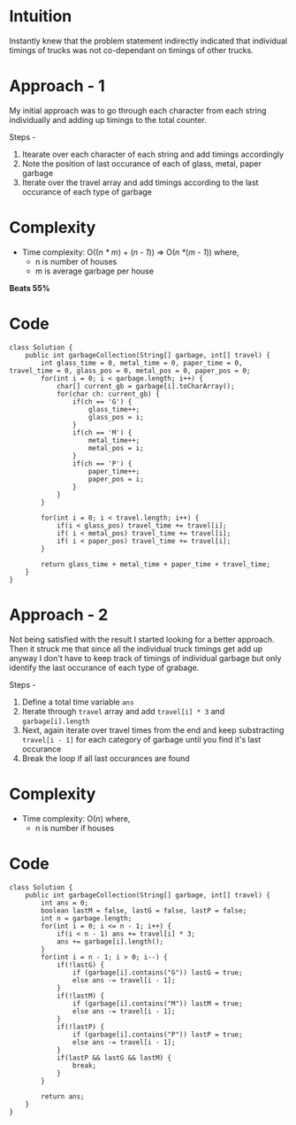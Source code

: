# Intuition
Instantly knew that the problem statement indirectly indicated that individual timings of trucks was not co-dependant on timings of other trucks.


# Approach - 1
My initial approach was to go through each character from each string individually and adding up timings to the total counter.

Steps - 
1. Itearate over each character of each string and add timings accordingly
2. Note the position of last occurance of each of glass, metal, paper garbage
3. Iterate over the travel array and add timings according to the last occurance of each type of garbage

# Complexity
- Time complexity: O((_n * m_) + (_n -  1_)) => O(_n *_(_m - 1_))
where, 
    - n is number of houses
    - m is average garbage per house

**Beats 55%**

# Code
```
class Solution {
    public int garbageCollection(String[] garbage, int[] travel) {
        int glass_time = 0, metal_time = 0, paper_time = 0, travel_time = 0, glass_pos = 0, metal_pos = 0, paper_pos = 0;
        for(int i = 0; i < garbage.length; i++) {
            char[] current_gb = garbage[i].toCharArray();
            for(char ch: current_gb) {
                if(ch == 'G') {
                    glass_time++;
                    glass_pos = i;
                }
                if(ch == 'M') {
                    metal_time++;
                    metal_pos = i;
                }
                if(ch == 'P') {
                    paper_time++;
                    paper_pos = i;
                }
            }
        }

        for(int i = 0; i < travel.length; i++) {
            if(i < glass_pos) travel_time += travel[i];
            if( i < metal_pos) travel_time += travel[i];
            if( i < paper_pos) travel_time += travel[i];
        }

        return glass_time + metal_time + paper_time + travel_time;
    }
}
```

# Approach - 2
Not being satisfied with the result I started looking for a better approach. Then it struck me that since all the individual truck timings get add up anyway I don't have to keep track of timings of individual garbage but only identify the last occurance of each type of grabage.

Steps - 
1. Define a total time variable `ans`
2. Iterate through `travel` array and add `travel[i] * 3` and `garbage[i].length`
3. Next, again iterate over travel times from the end and keep substracting `travel[i - 1]` for each category of garbage until you find it's last occurance
4. Break the loop if all last occurances are found 

# Complexity
- Time complexity: O(_n_)
where,
    - n  is number if houses


# Code
```
class Solution {
    public int garbageCollection(String[] garbage, int[] travel) {
        int ans = 0;
        boolean lastM = false, lastG = false, lastP = false;
        int n = garbage.length;
        for(int i = 0; i <= n - 1; i++) {
            if(i < n - 1) ans += travel[i] * 3;
            ans += garbage[i].length();
        }
        for(int i = n - 1; i > 0; i--) {
            if(!lastG) {
                if (garbage[i].contains("G")) lastG = true;
                else ans -= travel[i - 1];
            }
            if(!lastM) {
                if (garbage[i].contains("M")) lastM = true;
                else ans -= travel[i - 1];
            }
            if(!lastP) {
                if (garbage[i].contains("P")) lastP = true;
                else ans -= travel[i - 1];
            }
            if(lastP && lastG && lastM) {
                break;
            }
        }

        return ans;
    }
}
```
